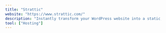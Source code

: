 ```yaml
---
title: "Strattic"
website: "https://www.strattic.com/"
description: "Instantly transform your WordPress website into a static, serverless version of itself with absolutely no change in how you manage it."
tool: ["Hosting"]
---
```

